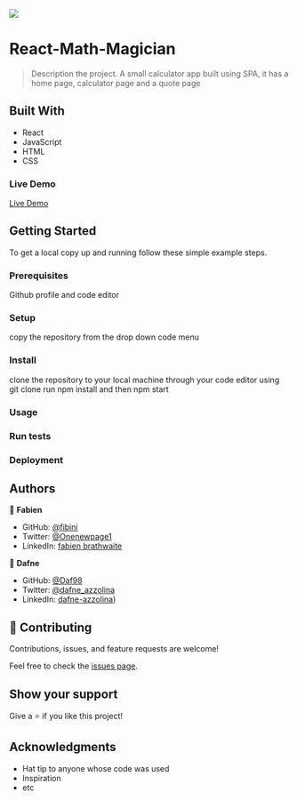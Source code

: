 ![](https://img.shields.io/badge/Microverse-blueviolet)

# React-Math-Magician

> Description the project.
A small calculator app built using SPA, it has a home page, calculator page and a quote page



## Built With

- React
- JavaScript
- HTML
- CSS

### Live Demo
[Live Demo](https://resonant-malabi-7bec00.netlify.app)


## Getting Started


To get a local copy up and running follow these simple example steps.

### Prerequisites
Github profile and code editor

### Setup
copy the repository from the drop down code menu

### Install
clone the repository to your local machine through your code editor using git clone
run npm install and then npm start


### Usage

### Run tests

### Deployment



## Authors

👤 **Fabien**

- GitHub: [@fibini](https://github.com/fibini)
- Twitter: [@Onenewpage1](https://twitter.com/Onenewpage1)
- LinkedIn: [fabien brathwaite](https://www.linkedin.com/in/fabien-brathwaite-91150822a/)

👤 **Dafne**

- GitHub: [@Daf98](https://github.com/Daf98)
- Twitter: [@dafne_azzolina](https://twitter.com/dafne_azzolina)
- LinkedIn: [dafne-azzolina](https://www.linkedin.com/in/dafne-azzolina/))

## 🤝 Contributing

Contributions, issues, and feature requests are welcome!

Feel free to check the [issues page](../../issues/).

## Show your support

Give a ⭐️ if you like this project!

## Acknowledgments

- Hat tip to anyone whose code was used
- Inspiration
- etc


